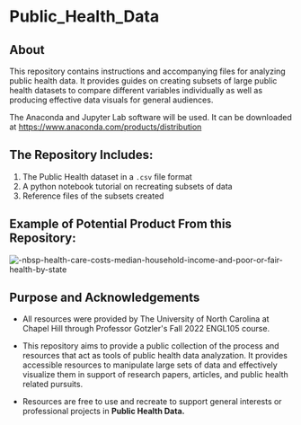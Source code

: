 # Public_Health_Data

## About

This repository contains instructions and accompanying files for analyzing public health data. It provides guides on creating subsets of large public health datasets to compare different variables individually as well as producing effective data visuals for general audiences. 

The Anaconda and Jupyter Lab software will be used. It can be downloaded at https://www.anaconda.com/products/distribution

## The Repository Includes:
1) The Public Health dataset in a `.csv` file format
2) A python notebook tutorial on recreating subsets of data
3) Reference files of the subsets created 

## Example of Potential Product From this Repository:

![-nbsp-health-care-costs-median-household-income-and-poor-or-fair-health-by-state](https://user-images.githubusercontent.com/118237824/202950940-97a8acdd-d823-403a-a98c-3955a8a97677.png)

## Purpose and Acknowledgements

- All resources were provided by The University of North Carolina at Chapel Hill through Professor Gotzler's Fall 2022 ENGL105 course.

- This repository aims to provide a public collection of the process and resources that act as tools of public health data analyzation. It provides accessible resources to manipulate large sets of data and effectively visualize them in support of research papers, articles, and public health related pursuits. 

- Resources are free to use and recreate to support general interests or professional projects in **Public Health Data.**
